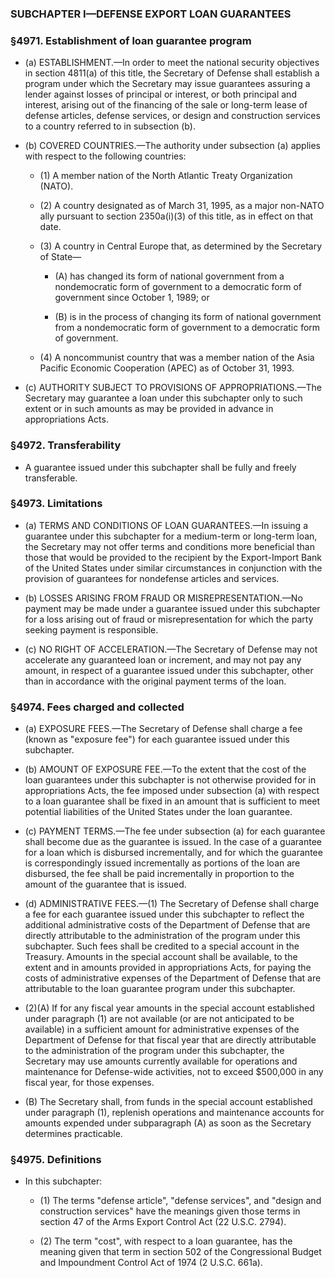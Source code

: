### SUBCHAPTER I—DEFENSE EXPORT LOAN GUARANTEES

### §4971. Establishment of loan guarantee program
* (a) ESTABLISHMENT.—In order to meet the national security objectives in section 4811(a) of this title, the Secretary of Defense shall establish a program under which the Secretary may issue guarantees assuring a lender against losses of principal or interest, or both principal and interest, arising out of the financing of the sale or long-term lease of defense articles, defense services, or design and construction services to a country referred to in subsection (b).

* (b) COVERED COUNTRIES.—The authority under subsection (a) applies with respect to the following countries:

  * (1) A member nation of the North Atlantic Treaty Organization (NATO).

  * (2) A country designated as of March 31, 1995, as a major non-NATO ally pursuant to section 2350a(i)(3) of this title, as in effect on that date.

  * (3) A country in Central Europe that, as determined by the Secretary of State—

    * (A) has changed its form of national government from a nondemocratic form of government to a democratic form of government since October 1, 1989; or

    * (B) is in the process of changing its form of national government from a nondemocratic form of government to a democratic form of government.


  * (4) A noncommunist country that was a member nation of the Asia Pacific Economic Cooperation (APEC) as of October 31, 1993.


* (c) AUTHORITY SUBJECT TO PROVISIONS OF APPROPRIATIONS.—The Secretary may guarantee a loan under this subchapter only to such extent or in such amounts as may be provided in advance in appropriations Acts.

### §4972. Transferability
* A guarantee issued under this subchapter shall be fully and freely transferable.

### §4973. Limitations
* (a) TERMS AND CONDITIONS OF LOAN GUARANTEES.—In issuing a guarantee under this subchapter for a medium-term or long-term loan, the Secretary may not offer terms and conditions more beneficial than those that would be provided to the recipient by the Export-Import Bank of the United States under similar circumstances in conjunction with the provision of guarantees for nondefense articles and services.

* (b) LOSSES ARISING FROM FRAUD OR MISREPRESENTATION.—No payment may be made under a guarantee issued under this subchapter for a loss arising out of fraud or misrepresentation for which the party seeking payment is responsible.

* (c) NO RIGHT OF ACCELERATION.—The Secretary of Defense may not accelerate any guaranteed loan or increment, and may not pay any amount, in respect of a guarantee issued under this subchapter, other than in accordance with the original payment terms of the loan.

### §4974. Fees charged and collected
* (a) EXPOSURE FEES.—The Secretary of Defense shall charge a fee (known as "exposure fee") for each guarantee issued under this subchapter.

* (b) AMOUNT OF EXPOSURE FEE.—To the extent that the cost of the loan guarantees under this subchapter is not otherwise provided for in appropriations Acts, the fee imposed under subsection (a) with respect to a loan guarantee shall be fixed in an amount that is sufficient to meet potential liabilities of the United States under the loan guarantee.

* (c) PAYMENT TERMS.—The fee under subsection (a) for each guarantee shall become due as the guarantee is issued. In the case of a guarantee for a loan which is disbursed incrementally, and for which the guarantee is correspondingly issued incrementally as portions of the loan are disbursed, the fee shall be paid incrementally in proportion to the amount of the guarantee that is issued.

* (d) ADMINISTRATIVE FEES.—(1) The Secretary of Defense shall charge a fee for each guarantee issued under this subchapter to reflect the additional administrative costs of the Department of Defense that are directly attributable to the administration of the program under this subchapter. Such fees shall be credited to a special account in the Treasury. Amounts in the special account shall be available, to the extent and in amounts provided in appropriations Acts, for paying the costs of administrative expenses of the Department of Defense that are attributable to the loan guarantee program under this subchapter.

* (2)(A) If for any fiscal year amounts in the special account established under paragraph (1) are not available (or are not anticipated to be available) in a sufficient amount for administrative expenses of the Department of Defense for that fiscal year that are directly attributable to the administration of the program under this subchapter, the Secretary may use amounts currently available for operations and maintenance for Defense-wide activities, not to exceed $500,000 in any fiscal year, for those expenses.

* (B) The Secretary shall, from funds in the special account established under paragraph (1), replenish operations and maintenance accounts for amounts expended under subparagraph (A) as soon as the Secretary determines practicable.

### §4975. Definitions
* In this subchapter:

  * (1) The terms "defense article", "defense services", and "design and construction services" have the meanings given those terms in section 47 of the Arms Export Control Act (22 U.S.C. 2794).

  * (2) The term "cost", with respect to a loan guarantee, has the meaning given that term in section 502 of the Congressional Budget and Impoundment Control Act of 1974 (2 U.S.C. 661a).